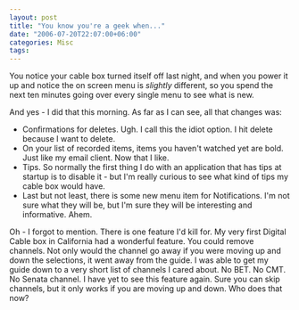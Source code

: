 ```yaml
---
layout: post
title: "You know you're a geek when..."
date: "2006-07-20T22:07:00+06:00"
categories: Misc 
tags: 
---
```


You notice your cable box turned itself off last night, and when you power it up and notice the on screen menu is <i>slightly</i> different, so you spend the next ten minutes going over every single menu to see what is new.

And yes - I did that this morning. As far as I can see, all that changes was:

<ul>
<li>Confirmations for deletes. Ugh. I call this the idiot option. I hit delete because I want to delete.
<li>On your list of recorded items, items you haven't watched yet are bold. Just like my email client. Now that I like.
<li>Tips. So normally the first thing I do with an application that has tips at startup is to disable it - but I'm really curious to see what kind of tips my cable box would have.
<li>Last but not least, there is some new menu item for Notifications. I'm not sure what they will be, but I'm sure they will be interesting and informative. Ahem. 
</ul>

Oh - I forgot to mention. There is one feature I'd kill for. My very first Digital Cable box in California had a wonderful feature. You could remove channels. Not only would the channel go away if you were moving up and down the selections, it went away from the guide. I was able to get my guide down to a very short list of channels I cared about. No BET. No CMT. No Senata channel. I have yet to see this feature again. Sure you can skip channels, but it only works if you are moving up and down. Who does that now?